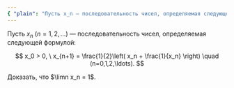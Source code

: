 ```yaml
---
{ "plain": "Пусть x_n — последовательность чисел, определяемая следующей формулой: x_0 > 0, x_{n+1} = 1/2 * (x_n + 1/x_n). Доказать, что предел x_n = 1." }
---
```


Пусть $x_n \ (n=1,2,\ldots)$ — последовательность чисел, определяемая следующей формулой:

$$ x_0 > 0, \ x_{n+1} = \frac{1}{2}\left( x_n + \frac{1}{x_n} \right) \quad (n=0,1,2,\ldots). $$

Доказать, что $\limn x_n = 1$.